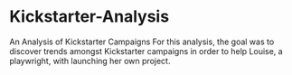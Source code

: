 # Kickstarter-Analysis
An Analysis of Kickstarter Campaigns
For this analysis, the goal was to discover trends amongst Kickstarter campaigns in order to help Louise, a playwright, with launching her own project. 
